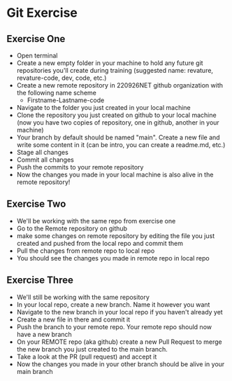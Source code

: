 # Git Exercise
## Exercise One
- Open terminal
- Create a new empty folder in your machine to hold any future git repositories you'll create during training (suggested name: revature, revature-code, dev, code, etc.)
- Create a new remote repository in 220926NET github organization with the following name scheme
	- Firstname-Lastname-code
- Navigate to the folder you just created in your local machine
- Clone the repository you just created on github to your local machine (now you have two copies of repository, one in github, another in your machine)
- Your branch by default should be named "main". Create a new file and write some content in it (can be intro, you can create a readme.md, etc.)
- Stage all changes
- Commit all changes
- Push the commits to your remote repository
- Now the changes you made in your local machine is also alive in the remote repository!

## Exercise Two
- We'll be working with the same repo from exercise one
- Go to the Remote repository on github
- make some changes on remote repository by editing the file you just created and pushed from the local repo and commit them
- Pull the changes from remote repo to local repo
- You should see the changes you made in remote repo in local repo

## Exercise Three
- We'll still be working with the same repository
- In your local repo, create a new branch. Name it however you want
- Navigate to the new branch in your local repo if you haven't already yet
- Create a new file in there and commit it
- Push the branch to your remote repo. Your remote repo should now have a new branch
- On your REMOTE repo (aka github) create a new Pull Request to merge the new branch you just created to the main branch.
- Take a look at the PR (pull request) and accept it
- Now the changes you made in your other branch should be alive in your main branch